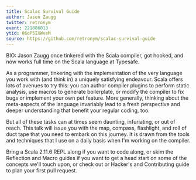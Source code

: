 ```yaml
---
title: Scalac Survival Guide
author: Jason Zaugg
twitter: retronym
event: 221886013
ytid: 06oP5IXWveM
source: https://github.com/retronym/scalac-survival-guide
---
```

BIO: Jason Zaugg once tinkered with the Scala compiler, got hooked, and now works full time on the Scala language at Typesafe.

As a programmer, tinkering with the implementation of the very language you work with (and think in) a uniquely satisfying endeavour. Scala offers lots of avenues to try this: you can author compiler plugins to perform static analysis, use macros to generate boilerplate, or modify the compiler to fix bugs or implement your own pet feature. More generally, thinking about the meta-aspects of the language invariably lead to a fresh perspective and deeper understanding that benefit your regular coding, too.

But all of these tasks can at times seem daunting, infuriating, or out of reach. This talk will issue you with the map, compass, flashlight, and roll of duct tape that you need to embark on this journey. It is drawn from the tools and techniques that I use on a daily basis when I'm working on the compiler.

Bring a Scala 2.11.6 REPL along if you want to code along, or skim the Reflection and Macro guides if you want to get a head start on some of the concepts we'll touch upon, or check out or Hacker's and Contributing guide to plan your first pull request.
